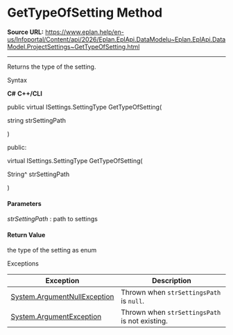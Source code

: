 # GetTypeOfSetting Method

**Source URL:** https://www.eplan.help/en-us/Infoportal/Content/api/2026/Eplan.EplApi.DataModelu~Eplan.EplApi.DataModel.ProjectSettings~GetTypeOfSetting.html

---

Returns the type of the setting.

Syntax

**C#**
**C++/CLI**


public virtual ISettings.SettingType GetTypeOfSetting( 

   string strSettingPath

)

public:

virtual ISettings.SettingType GetTypeOfSetting( 

   String^ strSettingPath

)


#### Parameters

*strSettingPath*
:   path to settings

#### Return Value

the type of the setting as enum

Exceptions

| Exception | Description |
| --- | --- |
| [System.ArgumentNullException](#) | Thrown when `strSettingsPath` is `null`. |
| [System.ArgumentException](#) | Thrown when `strSettingsPath` is not existing. |
